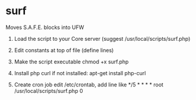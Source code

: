 # surf
Moves S.A.F.E. blocks into UFW



1) Load the script to your Core server (suggest /usr/local/scripts/surf.php)

2) Edit constants at top of file (define lines)

3) Make the script executable chmod +x surf.php

4) Install php curl if not installed: apt-get install php-curl

4) Create cron job edit /etc/crontab, add line like */5 * * * * root /usr/local/scripts/surf.php 0
